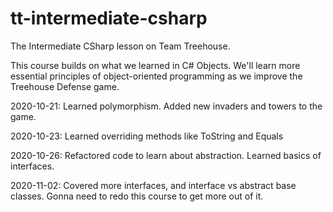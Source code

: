 # tt-intermediate-csharp
The Intermediate CSharp lesson on Team Treehouse.

This course builds on what we learned in C# Objects. We'll learn more essential principles of object-oriented programming
as we improve the Treehouse Defense game.

2020-10-21: Learned polymorphism. Added new invaders and towers to the game.

2020-10-23: Learned overriding methods like ToString and Equals

2020-10-26: Refactored code to learn about abstraction. Learned basics of interfaces.

2020-11-02: Covered more interfaces, and interface vs abstract base classes. Gonna need to redo this course to get more out of it.